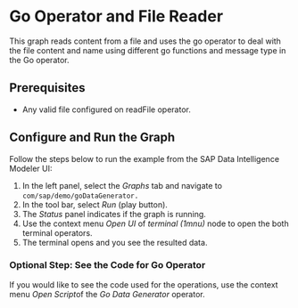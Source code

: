 <!-- loio775e22903fc04adf9567f856238164ee -->

# Go Operator and File Reader

This graph reads content from a file and uses the go operator to deal with the file content and name using different go functions and message type in the Go operator.



<a name="loio775e22903fc04adf9567f856238164ee__section_obf_gsf_dfb"/>

## Prerequisites

-   Any valid file configured on readFile operator.



<a name="loio775e22903fc04adf9567f856238164ee__section_lmw_t4f_dfb"/>

## Configure and Run the Graph

Follow the steps below to run the example from the SAP Data Intelligence Modeler UI:

1.  In the left panel, select the *Graphs* tab and navigate to `com/sap/demo/goDataGenerator.`
2.  In the tool bar, select *Run* \(play button\).
3.  The *Status* panel indicates if the graph is running.
4.  Use the context menu *Open UI* of *terminal \(1mnu\)* node to open the both terminal operators.
5.  The terminal opens and you see the resulted data.



### Optional Step: See the Code for Go Operator

If you would like to see the code used for the operations, use the context menu *Open Script*of the *Go Data Generator* operator.

